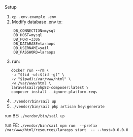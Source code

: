 Setup
1. `cp .env.example .env`
2. Modify database .env to: 
```
    DB_CONNECTION=mysql
    DB_HOST=mysql
    DB_PORT=3306
    DB_DATABASE=laraops
    DB_USERNAME=sail
    DB_PASSWORD=laraops
```
3. run:
```
   docker run --rm \
   -u "$(id -u):$(id -g)" \
   -v "$(pwd):/var/www/html" \
   -w /var/www/html \
   laravelsail/php82-composer:latest \
   composer install --ignore-platform-reqs
   ```
4. `./vendor/bin/sail up`
5. `./vendor/bin/sail php artisan key:generate`

run BE: `./vendor/bin/sail up`

run FE: `./vendor/bin/sail npm run  --prefix /var/www/html/resources/laraops start  -- --host=0.0.0.0`
